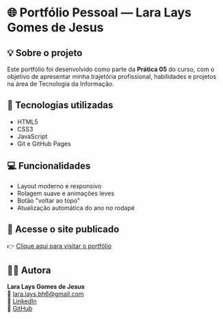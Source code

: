 # 🌐 Portfólio Pessoal — Lara Lays Gomes de Jesus

## 💡 Sobre o projeto
Este portfólio foi desenvolvido como parte da **Prática 05** do curso, com o objetivo de apresentar minha trajetória profissional, habilidades e projetos na área de Tecnologia da Informação.

## 🚀 Tecnologias utilizadas
- HTML5  
- CSS3  
- JavaScript  
- Git e GitHub Pages  

## 💻 Funcionalidades
- Layout moderno e responsivo  
- Rolagem suave e animações leves  
- Botão "voltar ao topo"  
- Atualização automática do ano no rodapé  

## 🌈 Acesse o site publicado
👉 [Clique aqui para visitar o portfólio](https://seuusuario.github.io/portfolio)

## 👩‍💻 Autora
**Lara Lays Gomes de Jesus**  
📧 [lara.lays.bh6@gmail.com](mailto:lara.lays.bh6@gmail.com)  
💼 [LinkedIn](https://www.linkedin.com/in/lara-lays-gomes)  
🐙 [GitHub](https://github.com/LalaGomes)
